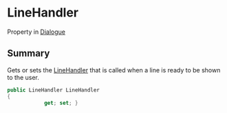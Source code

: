 # LineHandler

Property in [Dialogue](yarn.dialogue.md)

## Summary

Gets or sets the [LineHandler](yarn.linehandler.md) that is called when a line is ready to be shown to the user.

```csharp
public LineHandler LineHandler
{
            get; set; }
```
